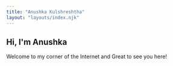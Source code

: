 ```yaml
---
title: "Anushka Kulshreshtha"
layout: "layouts/index.njk"
---
```

<h2> Hi, I'm Anushka </h2> 
<p>
    Welcome to my corner of the Internet and Great to see you here! 
            </p>
